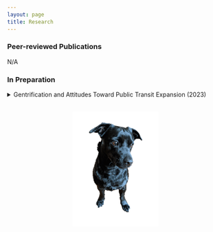 ```yaml
---
layout: page
title: Research
---
```


<div class="text-left">
  <h3>Peer-reviewed Publications</h3>
  <p>N/A</p>
  
  <h3>In Preparation</h3>
 <p> 
<details>
  <summary>
    Gentrification and Attitudes Toward Public Transit Expansion (2023)
  </summary>
  <p>
    Methodology: survey experiment. Premise: explores the effect of transit-induced gentrification on public attitudes toward public transit expansion. Finding: statistically significant impact on public attitudes.
  </p>
  </details>
<br>

<p style="text-align:center;"><img src="/assets/img/orion_my_dog_gif.gif" alt="my dog" width="200" height="auto"></p>
